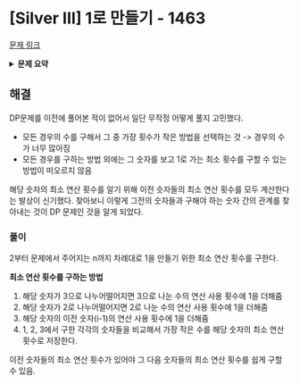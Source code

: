 # [Silver III] 1로 만들기 - 1463 

[문제 링크](https://www.acmicpc.net/problem/1463) 

<details>

<summary><b>문제 요약</b></summary>

### 성능 요약

메모리: 38932 KB, 시간: 648 ms

### 분류

다이나믹 프로그래밍

### 제출 일자

2023년 11월 7일 13:09:07

### 문제 설명

<p>정수 X에 사용할 수 있는 연산은 다음과 같이 세 가지 이다.</p>

<ol>
	<li>X가 3으로 나누어 떨어지면, 3으로 나눈다.</li>
	<li>X가 2로 나누어 떨어지면, 2로 나눈다.</li>
	<li>1을 뺀다.</li>
</ol>

<p>정수 N이 주어졌을 때, 위와 같은 연산 세 개를 적절히 사용해서 1을 만들려고 한다. 연산을 사용하는 횟수의 최솟값을 출력하시오.</p>

### 입력 

 <p>첫째 줄에 1보다 크거나 같고, 10<sup>6</sup>보다 작거나 같은 정수 N이 주어진다.</p>

### 출력 

 <p>첫째 줄에 연산을 하는 횟수의 최솟값을 출력한다.</p>

</details>

## 해결

<p>DP문제를 이전에 풀어본 적이 없어서 일단 무작정 어떻게 풀지 고민했다.
</p>
<ul>
<li>모든 경우의 수를 구해서 그 중 가장 횟수가 작은 방법을 선택하는 것 -> 경우의 수가 너무 많아짐</li>
<li>모든 경우를 구하는 방법 외에는 그 숫자를 보고 1로 가는 최소 횟수를 구할 수 있는 방법이 떠오르지 않음</li>
</ul>

<p>해당 숫자의 최소 연산 횟수를 알기 위해 이전 슷자들의 최소 연산 횟수를 모두 계산한다는 발상이 신기했다. 찾아보니 이렇게 그전의 숫자들과 구해야 하는 숫자 간의 관계를 찾아내는 것이 DP 문제인 것을 알게 되었다.</p>

### 풀이

<p>2부터 문제에서 주어지는 n까지 차례대로 1을 만들기 위한 최소 연산 횟수를 구한다.
</p>
<p><b>최소 연산 횟수를 구하는 방법</b>
<ol>
<li>해당 숫자가 3으로 나누어떨어지면 3으로 나눈 수의 연산 사용 횟수에 1을
더해줌</li>
<li>해당 숫자가 2로 나누어떨어지면 2로 나눈 수의 연산 사용 횟수에 1을
더해줌</li>
<li>해당 숫자의 이전 숫자(i-1)의 연산 사용 횟수에 1을
더해줌</li>
<li>1, 2, 3에서 구한 각각의 숫자들을 비교해서 가장 작은 수를 해당 숫자의 최소 연산 횟수로 저장한다.</li>
</ol>
</p>

<p>이전 숫자들의 최소 연산 횟수가 있어야 그 다음 숫자들의 최소 연산 횟수를 쉽게 구할 수 있음.</p>